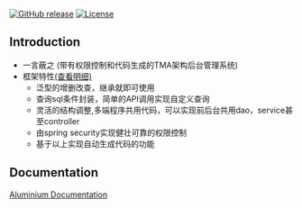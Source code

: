 [![GitHub release](https://img.shields.io/badge/release-1.0.0-28a745.svg)](https://github.com/0nebean/com.alibaba.druid-0nebean.custom/releases)
[![License](https://img.shields.io/badge/license-Apache%202-4EB1BA.svg)](https://www.apache.org/licenses/LICENSE-2.0.html)


Introduction
---
- 一言蔽之 (带有权限控制和代码生成的TMA架构后台管理系统)
- 框架特性[(查看明细)](https://github.com/0nebean/Aluminium/wiki/framework-features)
  - 泛型的增删改查，继承就即可使用
  - 查询sql条件封装，简单的API调用实现自定义查询
  - 灵活的结构调整,多端程序共用代码，可以实现前后台共用dao，service甚至controller
  - 由spring security实现健壮可靠的权限控制
  - 基于以上实现自动生成代码的功能
  
 
Documentation
---
[Aluminium Documentation](https://www.jianshu.com/u/2bb3ca25a3e0)


